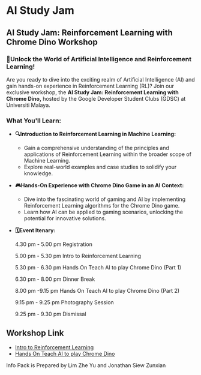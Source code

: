 # AI Study Jam

## AI Study Jam: Reinforcement Learning with Chrome Dino Workshop

### 🚀Unlock the World of Artificial Intelligence and Reinforcement Learning!

Are you ready to dive into the exciting realm of Artificial Intelligence (AI) and gain hands-on experience in Reinforcement Learning (RL)? Join our exclusive workshop, the **AI Study Jam: Reinforcement Learning with Chrome Dino,** hosted by the Google Developer Student Clubs (GDSC) at Universiti Malaya.

### What You'll Learn:

- **🔍Introduction to Reinforcement Learning in Machine Learning:**
  * Gain a comprehensive understanding of the principles and applications of Reinforcement Learning within the broader scope of Machine Learning.
  * Explore real-world examples and case studies to solidify your knowledge.

- **🎮Hands-On Experience with Chrome Dino Game in an AI Context:**
  * Dive into the fascinating world of gaming and AI by implementing Reinforcement Learning algorithms for the Chrome Dino game.
  * Learn how AI can be applied to gaming scenarios, unlocking the potential for innovative solutions.

- **🗓️Event Itenary:**

  4.30 pm - 5.00 pm
    Registration

  5.00 pm - 5.30 pm
    Intro to Reinforcement Learning
  
  5.30 pm - 6.30 pm
    Hands On Teach AI to play Chrome Dino (Part 1)

  6.30 pm - 8.00 pm
    Dinner Break
  
  8.00 pm -9.15 pm
    Hands On Teach AI to play Chrome Dino (Part 2)
  
  9.15 pm - 9.25 pm
    Photography Session

  9.25 pm - 9.30 pm
    Dismissal

## Workshop Link
* [Intro to Reinforcement Learning](./IntroToRL/README.md)
* [Hands On Teach AI to play Chrome Dino](./HandsOnChromeDino/README.md)

Info Pack is Prepared by Lim Zhe Yu and Jonathan Siew Zunxian

  


